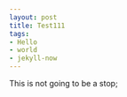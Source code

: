 ```yaml
---
layout: post
title: Test111 
tags:
- Hello
- world
- jekyll-now
---
```

This is not going to be a stop;


